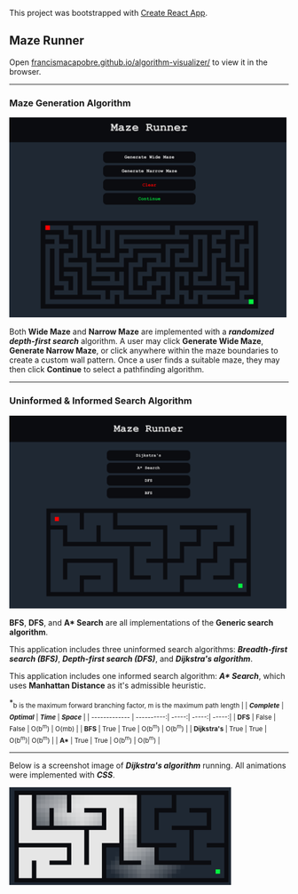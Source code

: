 This project was bootstrapped with [Create React App](https://github.com/facebook/create-react-app).

## Maze Runner

Open [francismacapobre.github.io/algorithm-visualizer/](https://francismacapobre.github.io/algorithm-visualizer/) to view it in the browser.

---

### Maze Generation Algorithm

 <img src="images/main.png" width="500">

Both **Wide Maze** and **Narrow Maze** are implemented with a ***randomized depth-first search*** algorithm. A user may click **Generate Wide Maze**, **Generate Narrow Maze**, or click anywhere within the maze boundaries to create a custom wall pattern. Once a user finds a suitable maze, they may then click **Continue** to select a pathfinding algorithm.

---

### Uninformed & Informed Search Algorithm

<img src="images/algorithms.png" width="500">

**BFS**, **DFS**, and **A\* Search** are all implementations of the **Generic search algorithm**.

This application includes three uninformed search algorithms: ***Breadth-first search (BFS)***, ***Depth-first search (DFS)***, and ***Dijkstra's algorithm***.  

This application includes one informed search algorithm: ***A\* Search***, which uses **Manhattan Distance** as it's admissible heuristic.

*<sub>b is the maximum forward branching factor, m is the maximum path length</sup>
|                 | ***Complete*** | ***Optimal*** |      ***Time***    |        ***Space*** |
| -------------   |     ----------:|         -----:|              -----:|              -----:|
| **DFS**         | False          |         False | O(b<sup>m</sup>)   |   O(mb)            |
| **BFS**         | True           |        True   | O(b<sup>m</sup>)   |  O(b<sup>m</sup>)  |
| **Dijkstra's**  | True           |        True   |    O(b<sup>m</sup>)|  O(b<sup>m</sup>)  |
| **A\***         | True           |        True   |  O(b<sup>m</sup>)  | O(b<sup>m</sup>)   |

---

Below is a screenshot image of ***Dijkstra's algorithm*** running. All animations were implemented with ***CSS***.

<img src="images/search.png" width="400">


